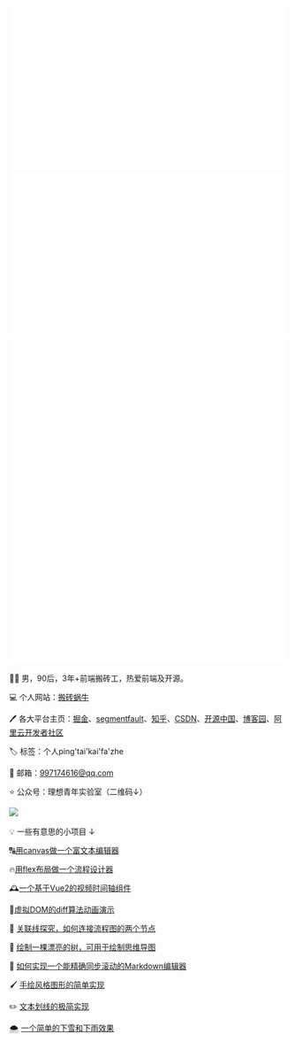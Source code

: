 <div align="center">

<a href="https://github.com/jstrieb/github-stats#gh-dark-mode-only">
<img src="https://github.com/wanglin2/github-stats/blob/master/generated/overview.svg#gh-dark-mode-only" />
<img src="https://github.com/wanglin2/github-stats/blob/master/generated/languages.svg#gh-dark-mode-only" />
</a>
<a href="https://github.com/jstrieb/github-stats#gh-light-mode-only">
<img src="https://github.com/wanglin2/github-stats/blob/master/generated/overview.svg#gh-dark-mode-only#gh-light-mode-only" />
<img src="https://github.com/wanglin2/github-stats/blob/master/generated/languages.svg#gh-dark-mode-only#gh-light-mode-only" />
</a>

</div>

👨‍💻 男，90后，3年+前端搬砖工，热爱前端及开源。

💻 个人网站：[搬砖蜗牛](http://xakwy.com/)

🖊️ 各大平台主页：[掘金](https://juejin.cn/user/325111170756279/posts)、[segmentfault](https://segmentfault.com/u/jiejiaoxiaolin/articles)、[知乎](https://www.zhihu.com/people/wang-lin-49-43-65/posts)、[CSDN](https://blog.csdn.net/sinat_33488770?type=blog)、[开源中国](https://my.oschina.net/u/4592513)、[博客园](https://www.cnblogs.com/wanglinmantan/)、[阿里云开发者社区](https://developer.aliyun.com/profile/expert/b4yftxgi3elg4)

🏷️ 标签：个人ping'tai'kai'fa'zhe

📧 邮箱：997174616@qq.com

⭐ 公众号：理想青年实验室（二维码↓）

![](http://assets.lxqnsys.com/WechatIMG875%20%284%29.png)

💡 一些有意思的小项目 ↓

🔠[用canvas做一个富文本编辑器](https://github.com/wanglin2/canvas-editor-demo)

🔥[用flex布局做一个流程设计器](https://github.com/wanglin2/simple-flow-chart)

🕰️[一个基于Vue2的视频时间轴组件](https://github.com/wanglin2/VideoTimeLine)

🔨[虚拟DOM的diff算法动画演示](https://github.com/wanglin2/VNode_visualization)

🧵 [关联线探究，如何连接流程图的两个节点](https://github.com/wanglin2/AssociationLineDemo)

🌲 [绘制一棵漂亮的树，可用于绘制思维导图](https://github.com/wanglin2/tree_layout)

📃 [如何实现一个能精确同步滚动的Markdown编辑器](https://github.com/wanglin2/markdown_editor_sync_scroll_demo)

🖌️ [手绘风格图形的简单实现](https://github.com/wanglin2/handPaintedStyle)

✏️ [文本划线的极简实现](https://github.com/wanglin2/textUnderline)

🌨️ [一个简单的下雪和下雨效果](https://github.com/wanglin2/snow)

